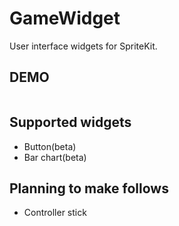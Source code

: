 # GameWidget

User interface widgets for SpriteKit.

## DEMO

 ```swift
 
 ```

## Supported widgets

- Button(beta)
- Bar chart(beta)

## Planning to make follows

- Controller stick
